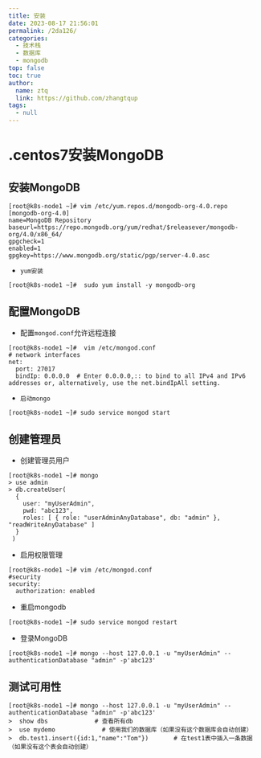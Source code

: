 ```yaml
---
title: 安装
date: 2023-08-17 21:56:01
permalink: /2da126/
categories: 
  - 技术栈
  - 数据库
  - mongodb
top: false
toc: true
author: 
  name: ztq
  link: https://github.com/zhangtqup
tags: 
  - null
---
```


# .centos7安装MongoDB

##  安装MongoDB

```shell
[root@k8s-node1 ~]# vim /etc/yum.repos.d/mongodb-org-4.0.repo
[mongodb-org-4.0]
name=MongoDB Repository
baseurl=https://repo.mongodb.org/yum/redhat/$releasever/mongodb-org/4.0/x86_64/
gpgcheck=1
enabled=1
gpgkey=https://www.mongodb.org/static/pgp/server-4.0.asc
```

- `yum安装`

```shell
[root@k8s-node1 ~]#  sudo yum install -y mongodb-org
```



## 配置MongoDB

- 配置`mongod.conf`允许远程连接

```shell
[root@k8s-node1 ~]#  vim /etc/mongod.conf
# network interfaces
net:
  port: 27017
  bindIp: 0.0.0.0  # Enter 0.0.0.0,:: to bind to all IPv4 and IPv6 addresses or, alternatively, use the net.bindIpAll setting.
```



- `启动mongo`

```shell
[root@k8s-node1 ~]# sudo service mongod start
```



## 创建管理员

- 创建管理员用户

```shell
[root@k8s-node1 ~]# mongo
> use admin
> db.createUser(
  {
    user: "myUserAdmin",
    pwd: "abc123",
    roles: [ { role: "userAdminAnyDatabase", db: "admin" }, "readWriteAnyDatabase" ]
  }
 )
```



- 启用权限管理

```shell
[root@k8s-node1 ~]# vim /etc/mongod.conf
#security 
security:
  authorization: enabled
```



- 重启mongodb

```shell
[root@k8s-node1 ~]# sudo service mongod restart
```



- 登录MongoDB

```shell
[root@k8s-node1 ~]# mongo --host 127.0.0.1 -u "myUserAdmin" --authenticationDatabase "admin" -p'abc123'
```

## 测试可用性

```shell
[root@k8s-node1 ~]# mongo --host 127.0.0.1 -u "myUserAdmin" --authenticationDatabase "admin" -p'abc123'
>  show dbs             # 查看所有db
>  use mydemo             # 使用我们的数据库（如果没有这个数据库会自动创建）
>  db.test1.insert({id:1,"name":"Tom"})       # 在test1表中插入一条数据（如果没有这个表会自动创建）
```
